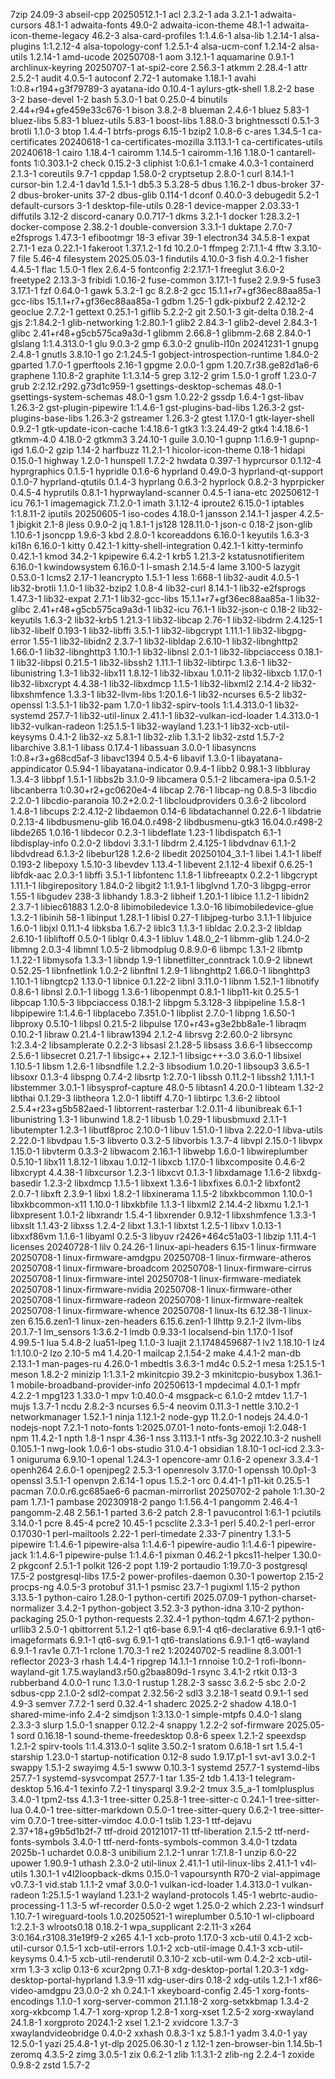 7zip 24.09-3
abseil-cpp 20250512.1-1
acl 2.3.2-1
ada 3.2.1-1
adwaita-cursors 48.1-1
adwaita-fonts 49.0-2
adwaita-icon-theme 48.1-1
adwaita-icon-theme-legacy 46.2-3
alsa-card-profiles 1:1.4.6-1
alsa-lib 1.2.14-1
alsa-plugins 1:1.2.12-4
alsa-topology-conf 1.2.5.1-4
alsa-ucm-conf 1.2.14-2
alsa-utils 1.2.14-1
amd-ucode 20250708-1
aom 3.12.1-1
aquamarine 0.9.1-1
archlinux-keyring 20250707-1
at-spi2-core 2.56.3-1
atkmm 2.28.4-1
attr 2.5.2-1
audit 4.0.5-1
autoconf 2.72-1
automake 1.18.1-1
avahi 1:0.8+r194+g3f79789-3
ayatana-ido 0.10.4-1
aylurs-gtk-shell 1.8.2-2
base 3-2
base-devel 1-2
bash 5.3.0-1
bat 0.25.0-4
binutils 2.44+r94+gfe459e33c676-1
bison 3.8.2-8
blueman 2.4.6-1
bluez 5.83-1
bluez-libs 5.83-1
bluez-utils 5.83-1
boost-libs 1.88.0-3
brightnessctl 0.5.1-3
brotli 1.1.0-3
btop 1.4.4-1
btrfs-progs 6.15-1
bzip2 1.0.8-6
c-ares 1.34.5-1
ca-certificates 20240618-1
ca-certificates-mozilla 3.113.1-1
ca-certificates-utils 20240618-1
cairo 1.18.4-1
cairomm 1.14.5-1
cairomm-1.16 1.18.0-1
cantarell-fonts 1:0.303.1-2
check 0.15.2-3
cliphist 1:0.6.1-1
cmake 4.0.3-1
containerd 2.1.3-1
coreutils 9.7-1
cppdap 1.58.0-2
cryptsetup 2.8.0-1
curl 8.14.1-1
cursor-bin 1.2.4-1
dav1d 1.5.1-1
db5.3 5.3.28-5
dbus 1.16.2-1
dbus-broker 37-2
dbus-broker-units 37-2
dbus-glib 0.114-1
dconf 0.40.0-3
debugedit 5.2-1
default-cursors 3-1
desktop-file-utils 0.28-1
device-mapper 2.03.33-1
diffutils 3.12-2
discord-canary 0.0.717-1
dkms 3.2.1-1
docker 1:28.3.2-1
docker-compose 2.38.2-1
double-conversion 3.3.1-1
duktape 2.7.0-7
e2fsprogs 1.47.3-1
efibootmgr 18-3
efivar 39-1
electron34 34.5.8-1
expat 2.7.1-1
eza 0.22.1-1
fakeroot 1.37.1.2-1
fd 10.2.0-1
ffmpeg 2:7.1.1-4
fftw 3.3.10-7
file 5.46-4
filesystem 2025.05.03-1
findutils 4.10.0-3
fish 4.0.2-1
fisher 4.4.5-1
flac 1.5.0-1
flex 2.6.4-5
fontconfig 2:2.17.1-1
freeglut 3.6.0-2
freetype2 2.13.3-3
fribidi 1.0.16-2
fuse-common 3.17.1-1
fuse2 2.9.9-5
fuse3 3.17.1-1
fzf 0.64.0-1
gawk 5.3.2-1
gc 8.2.8-2
gcc 15.1.1+r7+gf36ec88aa85a-1
gcc-libs 15.1.1+r7+gf36ec88aa85a-1
gdbm 1.25-1
gdk-pixbuf2 2.42.12-2
geoclue 2.7.2-1
gettext 0.25.1-1
giflib 5.2.2-2
git 2.50.1-3
git-delta 0.18.2-4
gjs 2:1.84.2-1
glib-networking 1:2.80.1-1
glib2 2.84.3-1
glib2-devel 2.84.3-1
glibc 2.41+r48+g5cb575ca9a3d-1
glibmm 2.66.8-1
glibmm-2.68 2.84.0-1
glslang 1:1.4.313.0-1
glu 9.0.3-2
gmp 6.3.0-2
gnulib-l10n 20241231-1
gnupg 2.4.8-1
gnutls 3.8.10-1
go 2:1.24.5-1
gobject-introspection-runtime 1.84.0-2
gparted 1.7.0-1
gperftools 2.16-1
gpgme 2.0.0-1
gpm 1.20.7.r38.ge82d1a6-6
graphene 1.10.8-2
graphite 1:1.3.14-5
grep 3.12-2
grim 1.5.0-1
groff 1.23.0-7
grub 2:2.12.r292.g73d1c959-1
gsettings-desktop-schemas 48.0-1
gsettings-system-schemas 48.0-1
gsm 1.0.22-2
gssdp 1.6.4-1
gst-libav 1.26.3-2
gst-plugin-pipewire 1:1.4.6-1
gst-plugins-bad-libs 1.26.3-2
gst-plugins-base-libs 1.26.3-2
gstreamer 1.26.3-2
gtest 1.17.0-1
gtk-layer-shell 0.9.2-1
gtk-update-icon-cache 1:4.18.6-1
gtk3 1:3.24.49-2
gtk4 1:4.18.6-1
gtkmm-4.0 4.18.0-2
gtkmm3 3.24.10-1
guile 3.0.10-1
gupnp 1:1.6.9-1
gupnp-igd 1.6.0-2
gzip 1.14-2
harfbuzz 11.2.1-1
hicolor-icon-theme 0.18-1
hidapi 0.15.0-1
highway 1.2.0-1
hunspell 1.7.2-2
hwdata 0.397-1
hyprcursor 0.1.12-4
hyprgraphics 0.1.5-1
hypridle 0.1.6-6
hyprland 0.49.0-3
hyprland-qt-support 0.1.0-7
hyprland-qtutils 0.1.4-3
hyprlang 0.6.3-2
hyprlock 0.8.2-3
hyprpicker 0.4.5-4
hyprutils 0.8.1-1
hyprwayland-scanner 0.4.5-1
iana-etc 20250612-1
icu 76.1-1
imagemagick 7.1.2.0-1
imath 3.1.12-4
iproute2 6.15.0-1
iptables 1:1.8.11-2
iputils 20250605-1
iso-codes 4.18.0-1
jansson 2.14.1-1
jasper 4.2.5-1
jbigkit 2.1-8
jless 0.9.0-2
jq 1.8.1-1
js128 128.11.0-1
json-c 0.18-2
json-glib 1.10.6-1
jsoncpp 1.9.6-3
kbd 2.8.0-1
kcoreaddons 6.16.0-1
keyutils 1.6.3-3
ki18n 6.16.0-1
kitty 0.42.1-1
kitty-shell-integration 0.42.1-1
kitty-terminfo 0.42.1-1
kmod 34.2-1
kpipewire 6.4.2-1
krb5 1.21.3-2
kstatusnotifieritem 6.16.0-1
kwindowsystem 6.16.0-1
l-smash 2.14.5-4
lame 3.100-5
lazygit 0.53.0-1
lcms2 2.17-1
leancrypto 1.5.1-1
less 1:668-1
lib32-audit 4.0.5-1
lib32-brotli 1.1.0-1
lib32-bzip2 1.0.8-4
lib32-curl 8.14.1-1
lib32-e2fsprogs 1.47.3-1
lib32-expat 2.7.1-1
lib32-gcc-libs 15.1.1+r7+gf36ec88aa85a-1
lib32-glibc 2.41+r48+g5cb575ca9a3d-1
lib32-icu 76.1-1
lib32-json-c 0.18-2
lib32-keyutils 1.6.3-2
lib32-krb5 1.21.3-1
lib32-libcap 2.76-1
lib32-libdrm 2.4.125-1
lib32-libelf 0.193-1
lib32-libffi 3.5.1-1
lib32-libgcrypt 1.11.1-1
lib32-libgpg-error 1.55-1
lib32-libidn2 2.3.7-1
lib32-libldap 2.6.10-1
lib32-libnghttp2 1.66.0-1
lib32-libnghttp3 1.10.1-1
lib32-libnsl 2.0.1-1
lib32-libpciaccess 0.18.1-1
lib32-libpsl 0.21.5-1
lib32-libssh2 1.11.1-1
lib32-libtirpc 1.3.6-1
lib32-libunistring 1.3-1
lib32-libx11 1.8.12-1
lib32-libxau 1.0.11-2
lib32-libxcb 1.17.0-1
lib32-libxcrypt 4.4.38-1
lib32-libxdmcp 1.1.5-1
lib32-libxml2 2.14.4-2
lib32-libxshmfence 1.3.3-1
lib32-llvm-libs 1:20.1.6-1
lib32-ncurses 6.5-2
lib32-openssl 1:3.5.1-1
lib32-pam 1.7.0-1
lib32-spirv-tools 1:1.4.313.0-1
lib32-systemd 257.7-1
lib32-util-linux 2.41.1-1
lib32-vulkan-icd-loader 1.4.313.0-1
lib32-vulkan-radeon 1:25.1.5-1
lib32-wayland 1.23.1-1
lib32-xcb-util-keysyms 0.4.1-2
lib32-xz 5.8.1-1
lib32-zlib 1.3.1-2
lib32-zstd 1.5.7-2
libarchive 3.8.1-1
libass 0.17.4-1
libassuan 3.0.0-1
libasyncns 1:0.8+r3+g68cd5af-3
libavc1394 0.5.4-6
libavif 1.3.0-1
libayatana-appindicator 0.5.94-1
libayatana-indicator 0.9.4-1
libb2 0.98.1-3
libbluray 1.3.4-3
libbpf 1.5.1-1
libbs2b 3.1.0-9
libcamera 0.5.1-2
libcamera-ipa 0.5.1-2
libcanberra 1:0.30+r2+gc0620e4-4
libcap 2.76-1
libcap-ng 0.8.5-3
libcdio 2.2.0-1
libcdio-paranoia 10.2+2.0.2-1
libcloudproviders 0.3.6-2
libcolord 1.4.8-1
libcups 2:2.4.12-2
libdaemon 0.14-6
libdatachannel 0.22.6-1
libdatrie 0.2.13-4
libdbusmenu-glib 16.04.0.r498-2
libdbusmenu-gtk3 16.04.0.r498-2
libde265 1.0.16-1
libdecor 0.2.3-1
libdeflate 1.23-1
libdispatch 6.1-1
libdisplay-info 0.2.0-2
libdovi 3.3.1-1
libdrm 2.4.125-1
libdvdnav 6.1.1-2
libdvdread 6.1.3-2
libebur128 1.2.6-2
libedit 20250104_3.1-1
libei 1.4.1-1
libelf 0.193-2
libepoxy 1.5.10-3
libevdev 1.13.4-1
libevent 2.1.12-4
libexif 0.6.25-1
libfdk-aac 2.0.3-1
libffi 3.5.1-1
libfontenc 1.1.8-1
libfreeaptx 0.2.2-1
libgcrypt 1.11.1-1
libgirepository 1.84.0-2
libgit2 1:1.9.1-1
libglvnd 1.7.0-3
libgpg-error 1.55-1
libgudev 238-3
libhandy 1.8.3-2
libheif 1.20.1-1
libice 1.1.2-1
libidn2 2.3.7-1
libiec61883 1.2.0-8
libimobiledevice 1.3.0-16
libimobiledevice-glue 1.3.2-1
libinih 58-1
libinput 1.28.1-1
libisl 0.27-1
libjpeg-turbo 3.1.1-1
libjuice 1.6.0-1
libjxl 0.11.1-4
libksba 1.6.7-2
liblc3 1.1.3-1
libldac 2.0.2.3-2
libldap 2.6.10-1
libliftoff 0.5.0-1
liblqr 0.4.3-1
libluv 1.48.0_2-1
libmm-glib 1.24.0-2
libmng 2.0.3-4
libmnl 1.0.5-2
libmodplug 0.8.9.0-6
libmpc 1.3.1-2
libmtp 1.1.22-1
libmysofa 1.3.3-1
libndp 1.9-1
libnetfilter_conntrack 1.0.9-2
libnewt 0.52.25-1
libnfnetlink 1.0.2-2
libnftnl 1.2.9-1
libnghttp2 1.66.0-1
libnghttp3 1.10.1-1
libngtcp2 1.13.0-1
libnice 0.1.22-2
libnl 3.11.0-1
libnm 1.52.1-1
libnotify 0.8.6-1
libnsl 2.0.1-1
libogg 1.3.6-1
libopenmpt 0.8.1-1
libp11-kit 0.25.5-1
libpcap 1.10.5-3
libpciaccess 0.18.1-2
libpgm 5.3.128-3
libpipeline 1.5.8-1
libpipewire 1:1.4.6-1
libplacebo 7.351.0-1
libplist 2.7.0-1
libpng 1.6.50-1
libproxy 0.5.10-1
libpsl 0.21.5-2
libpulse 17.0+r43+g3e2bb8a1e-1
libraqm 0.10.2-1
libraw 0.21.4-1
libraw1394 2.1.2-4
librsvg 2:2.60.0-2
librsync 1:2.3.4-2
libsamplerate 0.2.2-3
libsasl 2.1.28-5
libsass 3.6.6-1
libseccomp 2.5.6-1
libsecret 0.21.7-1
libsigc++ 2.12.1-1
libsigc++-3.0 3.6.0-1
libsixel 1.10.5-1
libsm 1.2.6-1
libsndfile 1.2.2-3
libsodium 1.0.20-1
libsoup3 3.6.5-1
libsoxr 0.1.3-4
libspng 0.7.4-2
libsrtp 1:2.7.0-1
libssh 0.11.2-1
libssh2 1.11.1-1
libstemmer 3.0.1-1
libsysprof-capture 48.0-5
libtasn1 4.20.0-1
libteam 1.32-2
libthai 0.1.29-3
libtheora 1.2.0-1
libtiff 4.7.0-1
libtirpc 1.3.6-2
libtool 2.5.4+r23+g5b582aed-1
libtorrent-rasterbar 1:2.0.11-4
libunibreak 6.1-1
libunistring 1.3-1
libunwind 1.8.2-1
libusb 1.0.29-1
libusbmuxd 2.1.1-1
libutempter 1.2.3-1
libutf8proc 2.10.0-1
libuv 1.51.0-1
libva 2.22.0-1
libva-utils 2.22.0-1
libvdpau 1.5-3
libverto 0.3.2-5
libvorbis 1.3.7-4
libvpl 2.15.0-1
libvpx 1.15.0-1
libvterm 0.3.3-2
libwacom 2.16.1-1
libwebp 1.6.0-1
libwireplumber 0.5.10-1
libx11 1.8.12-1
libxau 1.0.12-1
libxcb 1.17.0-1
libxcomposite 0.4.6-2
libxcrypt 4.4.38-1
libxcursor 1.2.3-1
libxcvt 0.1.3-1
libxdamage 1.1.6-2
libxdg-basedir 1.2.3-2
libxdmcp 1.1.5-1
libxext 1.3.6-1
libxfixes 6.0.1-2
libxfont2 2.0.7-1
libxft 2.3.9-1
libxi 1.8.2-1
libxinerama 1.1.5-2
libxkbcommon 1.10.0-1
libxkbcommon-x11 1.10.0-1
libxkbfile 1.1.3-1
libxml2 2.14.4-2
libxmu 1.2.1-1
libxpresent 1.0.1-2
libxrandr 1.5.4-1
libxrender 0.9.12-1
libxshmfence 1.3.3-1
libxslt 1.1.43-2
libxss 1.2.4-2
libxt 1.3.1-1
libxtst 1.2.5-1
libxv 1.0.13-1
libxxf86vm 1.1.6-1
libyaml 0.2.5-3
libyuv r2426+464c51a03-1
libzip 1.11.4-1
licenses 20240728-1
lilv 0.24.26-1
linux-api-headers 6.15-1
linux-firmware 20250708-1
linux-firmware-amdgpu 20250708-1
linux-firmware-atheros 20250708-1
linux-firmware-broadcom 20250708-1
linux-firmware-cirrus 20250708-1
linux-firmware-intel 20250708-1
linux-firmware-mediatek 20250708-1
linux-firmware-nvidia 20250708-1
linux-firmware-other 20250708-1
linux-firmware-radeon 20250708-1
linux-firmware-realtek 20250708-1
linux-firmware-whence 20250708-1
linux-lts 6.12.38-1
linux-zen 6.15.6.zen1-1
linux-zen-headers 6.15.6.zen1-1
llhttp 9.2.1-2
llvm-libs 20.1.7-1
lm_sensors 1:3.6.2-1
lmdb 0.9.33-1
localsend-bin 1.17.0-1
lsof 4.99.5-1
lua 5.4.8-2
lua51-lpeg 1.1.0-3
luajit 2.1.1748459687-1
lv2 1.18.10-1
lz4 1:1.10.0-2
lzo 2.10-5
m4 1.4.20-1
mailcap 2.1.54-2
make 4.4.1-2
man-db 2.13.1-1
man-pages-ru 4.26.0-1
mbedtls 3.6.3-1
md4c 0.5.2-1
mesa 1:25.1.5-1
meson 1.8.2-2
minizip 1:1.3.1-2
mkinitcpio 39.2-3
mkinitcpio-busybox 1.36.1-1
mobile-broadband-provider-info 20250613-1
mpdecimal 4.0.1-1
mpfr 4.2.2-1
mpg123 1.33.0-1
mpv 1:0.40.0-4
msgpack-c 6.1.0-2
mtdev 1.1.7-1
mujs 1.3.7-1
ncdu 2.8.2-3
ncurses 6.5-4
neovim 0.11.3-1
nettle 3.10.2-1
networkmanager 1.52.1-1
ninja 1.12.1-2
node-gyp 11.2.0-1
nodejs 24.4.0-1
nodejs-nopt 7.2.1-1
noto-fonts 1:2025.07.01-1
noto-fonts-emoji 1:2.048-1
npm 11.4.2-1
npth 1.8-1
nspr 4.36-1
nss 3.113.1-1
ntfs-3g 2022.10.3-2
nushell 0.105.1-1
nwg-look 1.0.6-1
obs-studio 31.0.4-1
obsidian 1.8.10-1
ocl-icd 2.3.3-1
oniguruma 6.9.10-1
openal 1.24.3-1
opencore-amr 0.1.6-2
openexr 3.3.4-1
openh264 2.6.0-1
openjpeg2 2.5.3-1
openresolv 3.17.0-1
openssh 10.0p1-3
openssl 3.5.1-1
openvpn 2.6.14-1
opus 1.5.2-1
orc 0.4.41-1
p11-kit 0.25.5-1
pacman 7.0.0.r6.gc685ae6-6
pacman-mirrorlist 20250702-2
pahole 1:1.30-2
pam 1.7.1-1
pambase 20230918-2
pango 1:1.56.4-1
pangomm 2.46.4-1
pangomm-2.48 2.56.1-1
parted 3.6-2
patch 2.8-1
pavucontrol 1:6.1-1
pciutils 3.14.0-1
pcre 8.45-4
pcre2 10.45-1
pcsclite 2.3.3-1
perl 5.40.2-1
perl-error 0.17030-1
perl-mailtools 2.22-1
perl-timedate 2.33-7
pinentry 1.3.1-5
pipewire 1:1.4.6-1
pipewire-alsa 1:1.4.6-1
pipewire-audio 1:1.4.6-1
pipewire-jack 1:1.4.6-1
pipewire-pulse 1:1.4.6-1
pixman 0.46.2-1
pkcs11-helper 1.30.0-2
pkgconf 2.5.1-1
polkit 126-2
popt 1.19-2
portaudio 1:19.7.0-3
postgresql 17.5-2
postgresql-libs 17.5-2
power-profiles-daemon 0.30-1
powertop 2.15-2
procps-ng 4.0.5-3
protobuf 31.1-1
psmisc 23.7-1
pugixml 1.15-2
python 3.13.5-1
python-cairo 1.28.0-1
python-certifi 2025.07.09-1
python-charset-normalizer 3.4.2-1
python-gobject 3.52.3-3
python-idna 3.10-2
python-packaging 25.0-1
python-requests 2.32.4-1
python-tqdm 4.67.1-2
python-urllib3 2.5.0-1
qbittorrent 5.1.2-1
qt6-base 6.9.1-4
qt6-declarative 6.9.1-1
qt6-imageformats 6.9.1-1
qt6-svg 6.9.1-1
qt6-translations 6.9.1-1
qt6-wayland 6.9.1-1
rav1e 0.7.1-1
rclone 1.70.3-1
re2 1:20240702-5
readline 8.3.001-1
reflector 2023-3
rhash 1.4.4-1
ripgrep 14.1.1-1
rnnoise 1:0.2-1
rofi-lbonn-wayland-git 1.7.5.wayland3.r50.g2baa809d-1
rsync 3.4.1-2
rtkit 0.13-3
rubberband 4.0.0-1
runc 1.3.0-1
rustup 1.28.2-3
sassc 3.6.2-5
sbc 2.0-2
sdbus-cpp 2.1.0-2
sdl2-compat 2.32.56-2
sdl3 3.2.18-1
seatd 0.9.1-1
sed 4.9-3
semver 7.7.2-1
serd 0.32.4-1
shaderc 2025.2-2
shadow 4.18.0-1
shared-mime-info 2.4-2
simdjson 1:3.13.0-1
simple-mtpfs 0.4.0-1
slang 2.3.3-3
slurp 1.5.0-1
snapper 0.12.2-4
snappy 1.2.2-2
sof-firmware 2025.05-1
sord 0.16.18-1
sound-theme-freedesktop 0.8-6
speex 1.2.1-2
speexdsp 1.2.1-2
spirv-tools 1:1.4.313.0-1
sqlite 3.50.2-1
sratom 0.6.18-1
srt 1.5.4-1
starship 1.23.0-1
startup-notification 0.12-8
sudo 1.9.17.p1-1
svt-av1 3.0.2-1
swappy 1.5.1-2
swayimg 4.5-1
swww 0.10.3-1
systemd 257.7-1
systemd-libs 257.7-1
systemd-sysvcompat 257.7-1
tar 1.35-2
tdb 1.4.13-1
telegram-desktop 5.16.4-1
texinfo 7.2-1
tinysparql 3.9.2-2
tmux 3.5_a-1
tomlplusplus 3.4.0-1
tpm2-tss 4.1.3-1
tree-sitter 0.25.8-1
tree-sitter-c 0.24.1-1
tree-sitter-lua 0.4.0-1
tree-sitter-markdown 0.5.0-1
tree-sitter-query 0.6.2-1
tree-sitter-vim 0.7.0-1
tree-sitter-vimdoc 4.0.0-1
tslib 1.23-1
ttf-dejavu 2.37+18+g9b5d1b2f-7
ttf-droid 20121017-11
ttf-liberation 2.1.5-2
ttf-nerd-fonts-symbols 3.4.0-1
ttf-nerd-fonts-symbols-common 3.4.0-1
tzdata 2025b-1
uchardet 0.0.8-3
unibilium 2.1.2-1
unrar 1:7.1.8-1
unzip 6.0-22
upower 1.90.9-1
uthash 2.3.0-2
util-linux 2.41.1-1
util-linux-libs 2.41.1-1
v4l-utils 1.30.1-1
v4l2loopback-dkms 0.15.0-1
vapoursynth R70-2
vial-appimage v0.7.3-1
vid.stab 1.1.1-2
vmaf 3.0.0-1
vulkan-icd-loader 1.4.313.0-1
vulkan-radeon 1:25.1.5-1
wayland 1.23.1-2
wayland-protocols 1.45-1
webrtc-audio-processing-1 1.3-5
wf-recorder 0.5.0-2
wget 1.25.0-2
which 2.23-1
windsurf 1.10.7-1
wireguard-tools 1.0.20250521-1
wireplumber 0.5.10-1
wl-clipboard 1:2.2.1-3
wlroots0.18 0.18.2-1
wpa_supplicant 2:2.11-3
x264 3:0.164.r3108.31e19f9-2
x265 4.1-1
xcb-proto 1.17.0-3
xcb-util 0.4.1-2
xcb-util-cursor 0.1.5-1
xcb-util-errors 1.0.1-2
xcb-util-image 0.4.1-3
xcb-util-keysyms 0.4.1-5
xcb-util-renderutil 0.3.10-2
xcb-util-wm 0.4.2-2
xcb-util-xrm 1.3-3
xclip 0.13-6
xcur2png 0.7.1-8
xdg-desktop-portal 1.20.3-1
xdg-desktop-portal-hyprland 1.3.9-11
xdg-user-dirs 0.18-2
xdg-utils 1.2.1-1
xf86-video-amdgpu 23.0.0-2
xh 0.24.1-1
xkeyboard-config 2.45-1
xorg-fonts-encodings 1.1.0-1
xorg-server-common 21.1.18-2
xorg-setxkbmap 1.3.4-2
xorg-xkbcomp 1.4.7-1
xorg-xprop 1.2.8-1
xorg-xset 1.2.5-2
xorg-xwayland 24.1.8-1
xorgproto 2024.1-2
xsel 1.2.1-2
xvidcore 1.3.7-3
xwaylandvideobridge 0.4.0-2
xxhash 0.8.3-1
xz 5.8.1-1
yadm 3.4.0-1
yay 12.5.0-1
yazi 25.4.8-1
yt-dlp 2025.06.30-1
z 1.12-1
zen-browser-bin 1.14.5b-1
zeromq 4.3.5-2
zimg 3.0.5-1
zix 0.6.2-1
zlib 1:1.3.1-2
zlib-ng 2.2.4-1
zoxide 0.9.8-2
zstd 1.5.7-2
